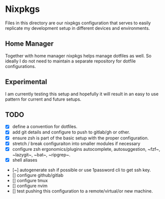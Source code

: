 # Nixpkgs

Files in this directory are our nixpkgs configuration that serves to easily replicate my development setup in different devices and environments.

## Home Manager

Together with home manager nixpkgs helps manage dotfiles as well. So ideally I do not need to maintain a separate repository for dotfile configurations.

## Experimental

I am currently testing this setup and hopefully it will result in an easy to use pattern for current and future setups.

## TODO

* [x] define a convention for dotfiles.
* [x] add git details and configure to push to gitlab/gh or other.
* [x] ensure zsh is part of the basic setup with the proper configuration.
* [x] stretch / break configuraiton into smaller modules if necessary
* [x] configure zsh ergonomics/plugins autocomplete, autosuggestion, ~fzf~, ~lazygit~, ~bat~, ~ripgrep~.
* [x] shell aliases
* [~] autogenerate ssh if possible or use 1password cli to get ssh key.
* [] configure github/gitlab
* [] configure tmux
* [] configure nvim
* [] test pushing this configuration to a remote/virtual/or new machine.
